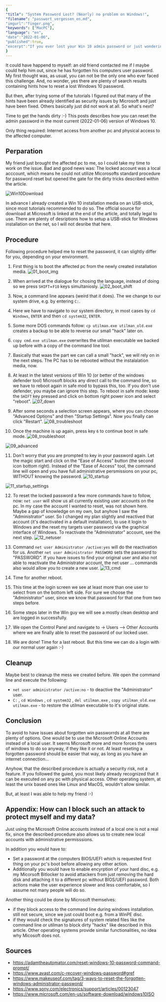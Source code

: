 ```yaml
---
{
"title": "System Password Lost? (Nearly) no problem on Windows!",
"filename": "passwort_vergessen_en.md",
"imgurl":"finger.png",
"keywords": ["MacPC"],
"language": "en",
"date":"2022-01-06",
"published":true,
"excerpt":"If you ever lost your Win 10 admin password or just wondering what you could do in that case, spend 7 minutes for this post."
}
---
```

It could have happend to myself: an old friend contacted me if I maybe could help him out, since he has forgotten his computers user password. 
My first thought was, as usual, you can not be the only one who ever faced this challenge. And, no wonder, yes there are plenty of search results containing hints how to reset a lost Windows 10 password.

But then, after trying some of the tutorials I figured out that many of the hints have been already identified as security issues by Microsoft and just have been fixed. Others basically just did not work at all. So what's next?

Time to get the hands dirty :-) This posts describes how you can reset the admin password in the most current (2022-01-06) version of Windows 10.

Only thing required: Internet access from another pc and physical access to the affected computer.

## Perparation

My friend just brought the affected pc to me, so I could take my time to work on the issue. Bad and good news was: The locked account was a local acccount, which means he could not utilize Micorosofts standard procedure for password reset but opened the gate for the dirty tricks described within the article.

![Win10Download](/media/passwort_vergessen/win10down.jpeg)

In advance I already created a Win 10 installation media on an USB-stick, since most tutorials recommended to do so.
The official source for download at Microsoft is linked at the end of the article, and totally legal to use.
There are plenty of desriptions how to setup a USB-stick for Windows installation on the net, so I will not desribe that here.

## Procedure

Following procedure helped me to reset the password, it can slightly differ for you, depending on your environment.

1. First thing is to boot the affected pc from the newly created installation media.
![01_boot_img](/media/passwort_vergessen/01_boot_img.jpeg)

2. When arrived at the dialogue for chosing the language, instead of doing so we press `SHIFT`+`F10` keys simultaniosly.
![02_boot_shift](/media/passwort_vergessen/02_boot_shift.jpeg)

3. Now, a command line appears (weird that it does). The we change to our system drive, e.g. by entering `C:`.

4. Here we have to navigate to our system directory, in most cases by `cd Windows`, `ENTER` and then `cd system32`, `ENTER`.

5. Some more DOS commands follow: `cp utilman.exe utilman_old.exe` creates a backup to be able to reverse our small "hack" later on.

6. `copy cmd.exe utilman.exe` overwrites the utilman executable we backed up before with a copy of the command line tool.

7. Basically that waas the part we can call a small "hack", we will rely on in the next steps. The PC has to be rebooted without the instalalation media, now.

8. At least in the latest versions of Win 10 (or better of the windows defender tool) Microsoft blocks any direct call to the command line, so we have to reboot again in safe mod to bypass this, too. If you don't use defender, you maybe can ignore this step. To reboot in safe mode: keep the `SHIFT` key pressed and click on bottom right power icon and select "reboot".
![07_down](/media/passwort_vergessen/07_down.jpeg)

9. After some seconds a selection screen appears, where you can choose "Advanced Options" and then "Startup Settings". Now you finally can click "Restart".
![08_troubleshoot](/media/passwort_vergessen/08_troubleshoot.jpeg)

10. Once the machine is up again, press key `6` to continue boot in safe mode.
![08_troubleshoot](/media/passwort_vergessen/08_troubleshoot.jpeg)

![09_advanced](/media/passwort_vergessen/09_advanced.jpeg)

11. Don't worry that you are prompted to key in your password again. Let the magic start and click on the "Ease of Access" button (the second icon bottom right). Instead of the "Ease of Access" tool, the command line will open and you have full administrative persmissions on your pc, WITHOUT knowing the password.
![10_startup](/media/passwort_vergessen/10_startup.jpeg)

![11_startup_settings](/media/passwort_vergessen/11_startup_settings.jpeg)

12. To reset the locked password a few more commands have to follow, now: `net user` will show us all currently existing user accounts on the pc. In my case the account I wanted to reset, was not shown here. Maybe a gap of knowledge on my own, but anyhow I saw the "Administrator" user. So I changed my plan slightly and reactived that account (it's deactivated in a default installation), to use it login to Windows and the reset my targets user password via the graphical interface of Windows. To reactivate the "Administrator" account, see the next step.
![12_netuser](/media/passwort_vergessen/12_netuser.jpeg)

13. Command `net user Administrator /active:yes` will do the reactivation for us. Another  `net user Administrator PASSWORD` sets the password to "PASSWORD". If you have issues to find your original user and also not able to reactivate the Administrator account, the net user ... commands also would allow you to create a new user.
![13_cmd](/media/passwort_vergessen/13_cmd.jpeg)

14. Time for another reboot.

15. This time at the login screen we see at least more than one user to select from on the bottom left side. For sure we choose the "Administrator" user, since we know that password for that one from two steps before.

16. Some steps later in the Win guy we will see a mostly clean desktop and are logged in successfully.

17. We open the Control Panel and navigate to -> Users --> Other Accounts where we are finally able to reset the password of our locked user. 

18. We are done! Time for a last reboot. But this time we can do a login with our normal user again :-)

## Cleanup

Maybe best to cleanup the mess we created before. We open the command line and execute the following:
- `net user administrator /active:no`  - to deactive the "Administrator" user.
- `C:` , `cd Windows` , `cd system32` , `del utilman.exe` , `copy utilman_old.exe utilman.exe` - to restore the utilman executable to it's original state.

## Conclusion
To avoid to have issues about forgotten win passworrds at all there are plenty of options. One would be to use the Microsoft Online Accounts instead of a local user. It seems Microsoft more and more forces the users of windows to do so anyway, if they like it or not. At least reseting a forgotten password should be easier that way, as long as you have an internet connection...

Anyhow, that the described procedure is actually a security risk, not a feature. If you followed the guied, you most likely already recognized that it can be executed on any pc with physical access.
Other operating system, at least the unix based ones like Linux and MacOS, wouldn't allow similar.

But, at least I was able to help my friend :-)

## Appendix: How can I block such an attack to protect myself and my data?

Just using the Microsoft Online accounts instead of a local one is not a real fix, since the described procedure also allows us to create new local accounts with administrative permisssions.

In addition you would have to:
- Set a password at the computers BIOS/UEFI which is requested first thing on your pc's boot before allowing any other action.  
- Additionally you would have to enable encyrption of your hard disc, e.g. my Micorsoft Bitlocker to avoid attackers from just removing the hard disk and attaching it to a different pc without BIOS/UEFI password.
Both actions make the user experience slower and less comfortable, so I assume not many people will do so.

Another thing could be done by Microsoft themselves:
- if they block access to the command line during windows installation. still not secure, since we just could boot e.g. from a WinPE disc.
- if they would check the signatures of system related files like the command line or utilman to block dirty "hacks" like described in this article. Other operating systems provide similar functionalities, no idea why Micosoft does not.

## Sources
- https://adamtheautomator.com/reset-windows-10-password-command-prompt/ 
- https://www.avast.com/c-recover-windows-password#gref 
- https://www.makeuseof.com/tag/3-ways-to-reset-the-forgotten-windows-administrator-password/ 
- https://www.sony.com/electronics/support/articles/00123047 
- https://www.microsoft.com/en-us/software-download/windows10ISO


